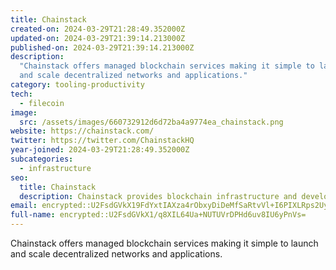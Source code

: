 ```yaml
---
title: Chainstack
created-on: 2024-03-29T21:28:49.352000Z
updated-on: 2024-03-29T21:39:14.213000Z
published-on: 2024-03-29T21:39:14.213000Z
description:
  "Chainstack offers managed blockchain services making it simple to launch
  and scale decentralized networks and applications."
category: tooling-productivity
tech:
  - filecoin
image:
  src: /assets/images/660732912d6d72ba4a9774ea_chainstack.png
website: https://chainstack.com/
twitter: https://twitter.com/ChainstackHQ
year-joined: 2024-03-29T21:28:49.352000Z
subcategories:
  - infrastructure
seo:
  title: Chainstack
  description: Chainstack provides blockchain infrastructure and development tools.
email: encrypted::U2FsdGVkX19FdYxtIAXza4rObxyDiDeMfSaRtvVl+I6PIXLRps2UyuSnSSMWG8DQ
full-name: encrypted::U2FsdGVkX1/q8XIL64Ua+NUTUVrDPHd6uv8IU6yPnVs=
---
```


Chainstack offers managed blockchain services making it simple to launch and scale decentralized networks and applications.
